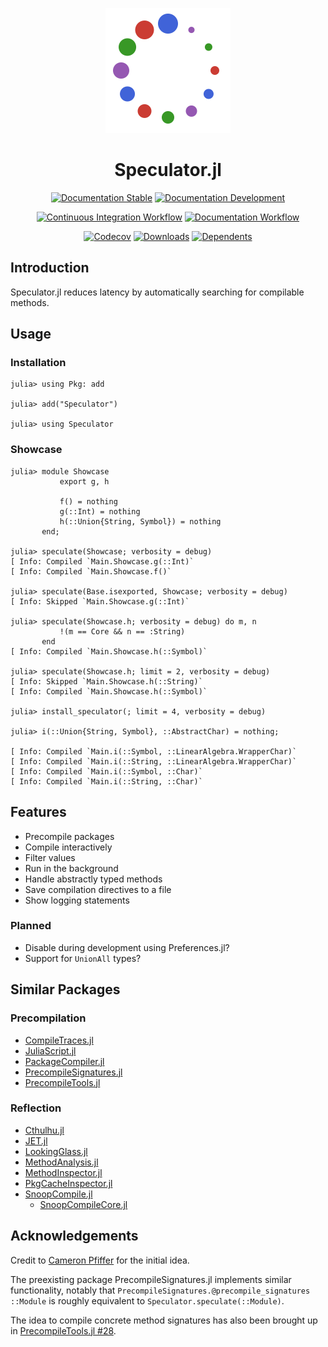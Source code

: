
<!-- This file is generated by `.github/workflows/create_readme.yml` and should not be edited directly. -->

<div align="center">

<p><img height="200px" src="docs/source/assets/logo.svg"/></p>

# Speculator.jl

[![Documentation Stable](https://img.shields.io/badge/Documentation-stable-blue.svg)](https://jakobjpeters.github.io/Speculator.jl/)
[![Documentation Development](https://img.shields.io/badge/Documentation-development-blue.svg)](https://jakobjpeters.github.io/Speculator.jl/development/)

[![Continuous Integration Workflow](https://github.com/jakobjpeters/Speculator.jl/workflows/Continuous%20Integration/badge.svg)](https://github.com/jakobjpeters/Speculator.jl/actions/workflows/continuous_integration.yml)
[![Documentation Workflow](https://github.com/jakobjpeters/Speculator.jl/workflows/Documentation/badge.svg)](https://github.com/jakobjpeters/Speculator.jl/actions/workflows/documentation.yml)

[![Codecov](https://codecov.io/gh/jakobjpeters/Speculator.jl/graph/badge.svg?token=KNLZXD2MV0)](https://codecov.io/gh/jakobjpeters/Speculator.jl)
[![Downloads](https://img.shields.io/badge/dynamic/json?url=http%3A%2F%2Fjuliapkgstats.com%2Fapi%2Fv1%2Fmonthly_downloads%2FSpeculator&query=total_requests&suffix=%2Fmonth&label=Downloads)](https://juliapkgstats.com/pkg/Speculator)
[![Dependents](https://juliahub.com/docs/General/Speculator/stable/deps.svg)](https://juliahub.com/ui/Packages/General/Speculator?t=2)

</div>

## Introduction

Speculator.jl reduces latency by automatically searching for compilable methods.

## Usage

### Installation

```julia-repl
julia> using Pkg: add

julia> add("Speculator")

julia> using Speculator
```

### Showcase

```julia-repl
julia> module Showcase
           export g, h

           f() = nothing
           g(::Int) = nothing
           h(::Union{String, Symbol}) = nothing
       end;

julia> speculate(Showcase; verbosity = debug)
[ Info: Compiled `Main.Showcase.g(::Int)`
[ Info: Compiled `Main.Showcase.f()`

julia> speculate(Base.isexported, Showcase; verbosity = debug)
[ Info: Skipped `Main.Showcase.g(::Int)`

julia> speculate(Showcase.h; verbosity = debug) do m, n
           !(m == Core && n == :String)
       end
[ Info: Compiled `Main.Showcase.h(::Symbol)`

julia> speculate(Showcase.h; limit = 2, verbosity = debug)
[ Info: Skipped `Main.Showcase.h(::String)`
[ Info: Compiled `Main.Showcase.h(::Symbol)`

julia> install_speculator(; limit = 4, verbosity = debug)

julia> i(::Union{String, Symbol}, ::AbstractChar) = nothing;

[ Info: Compiled `Main.i(::Symbol, ::LinearAlgebra.WrapperChar)`
[ Info: Compiled `Main.i(::String, ::LinearAlgebra.WrapperChar)`
[ Info: Compiled `Main.i(::Symbol, ::Char)`
[ Info: Compiled `Main.i(::String, ::Char)`
```

## Features

- Precompile packages
- Compile interactively
- Filter values
- Run in the background
- Handle abstractly typed methods
- Save compilation directives to a file
- Show logging statements

### Planned

- Disable during development using Preferences.jl?
- Support for `UnionAll` types?

## Similar Packages

### Precompilation

- [CompileTraces.jl](https://github.com/serenity4/CompileTraces.jl)
- [JuliaScript.jl](https://github.com/jolin-io/JuliaScript.jl)
- [PackageCompiler.jl](https://github.com/JuliaLang/PackageCompiler.jl)
- [PrecompileSignatures.jl](https://github.com/rikhuijzer/PrecompileSignatures.jl)
- [PrecompileTools.jl](https://github.com/JuliaLang/PrecompileTools.jl)

### Reflection

- [Cthulhu.jl](https://github.com/JuliaDebug/Cthulhu.jl)
- [JET.jl](https://github.com/aviatesk/JET.jl)
- [LookingGlass.jl](https://github.com/NHDaly/LookingGlass.jl)
- [MethodAnalysis.jl](https://github.com/timholy/MethodAnalysis.jl)
- [MethodInspector.jl](https://github.com/bluesmoon/MethodInspector.jl)
- [PkgCacheInspector.jl](https://github.com/timholy/PkgCacheInspector.jl)
- [SnoopCompile.jl](https://github.com/timholy/SnoopCompile.jl)
    - [SnoopCompileCore.jl](https://github.com/timholy/SnoopCompile.jl/tree/master/SnoopCompileCore)

## Acknowledgements

Credit to [Cameron Pfiffer](https://github.com/cpfiffer) for the initial idea.

The preexisting package PrecompileSignatures.jl implements similar functionality,
notably that `PrecompileSignatures.@precompile_signatures ::Module`
is roughly equivalent to `Speculator.speculate(::Module)`.

The idea to compile concrete method signatures has also been brought up in
[PrecompileTools.jl #28](https://github.com/JuliaLang/PrecompileTools.jl/issues/28).
